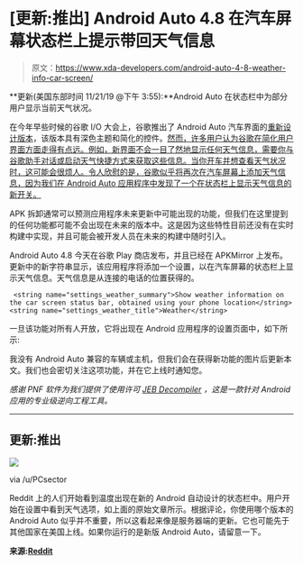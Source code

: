 # [更新:推出] Android Auto 4.8 在汽车屏幕状态栏上提示带回天气信息

> 原文：<https://www.xda-developers.com/android-auto-4-8-weather-info-car-screen/>

**更新(美国东部时间 11/21/19 @下午 3:55):**Android Auto 在状态栏中为部分用户显示当前天气状况。

在今年早些时候的谷歌 I/O 大会上，谷歌推出了 Android Auto 汽车界面的[重新设计版本](https://www.xda-developers.com/android-auto-redesign-dark-theme/)，该版本具有深色主题和简化的控件。[然而，许多用户认为谷歌在简化用户界面方面走得有点远。例如，新界面不会一目了然地显示任何天气信息，需要你与谷歌助手对话或启动天气快捷方式来获取这些信息。当你开车并想查看天气状况时，这可能会很烦人。令人欣慰的是，谷歌似乎将再次在汽车屏幕上添加天气信息，因为我们在 Android Auto 应用程序中发现了一个在状态栏上显示天气信息的新开关。](https://www.reddit.com/r/AndroidAuto/comments/cpsqbn/what_did_we_gain_by_this_aa_refresh_and_what_did/)

APK 拆卸通常可以预测应用程序未来更新中可能出现的功能，但我们在这里提到的任何功能都可能不会出现在未来的版本中。这是因为这些特性目前还没有在实时构建中实现，并且可能会被开发人员在未来的构建中随时引入。

Android Auto 4.8 今天在谷歌 Play 商店发布，并且已经在 APKMirror 上发布。更新中的新字符串显示，该应用程序将添加一个设置，以在汽车屏幕的状态栏上显示天气信息。天气信息是从连接的电话的位置获得的。

```
 <string name="settings_weather_summary">Show weather information on the car screen status bar, obtained using your phone location</string>
<string name="settings_weather_title">Weather</string> 
```

一旦该功能对所有人开放，它将出现在 Android 应用程序的设置页面中，如下所示:

我没有 Android Auto 兼容的车辆或主机，但我们会在获得新功能的图片后更新本文。我们也会密切关注这项功能，并在它上线时通知您。

*感谢 PNF 软件为我们提供了使用许可 [JEB Decompiler](https://www.pnfsoftware.com/?aid=xdadev) ，这是一款针对 Android 应用的专业级逆向工程工具。*

* * *

## 更新:推出

 <picture>![](img/30c36d834f111b0f4bf66ba716c9f5f9.png)</picture> 

via /u/PCsector

Reddit 上的人们开始看到温度出现在新的 Android 自动设计的状态栏中。用户开始在设置中看到天气选项，如上面的原始文章所示。根据评论，你使用哪个版本的 Android Auto 似乎并不重要，所以这看起来像是服务器端的更新。它也可能先于其他国家在美国上线。如果你运行的是新版 Android Auto，请留意一下。

**来源:[Reddit](https://www.reddit.com/r/AndroidAuto/comments/dzgb6h/new_update_has_the_temperature_at_the_top_now_can/)**
